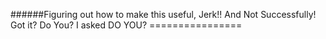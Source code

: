 ######Figuring out how to make this useful, Jerk!! And Not Successfully! Got it? Do You? I asked DO YOU? ================

